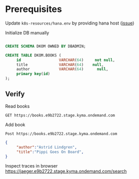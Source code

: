# Prerequisites


<!-- [Create hana instance](https://help.sap.com/docs/hana-cloud/sap-hana-cloud-administration-guide/create-sap-hana-database-instance-in-kyma-environment?locale=en-US) -->

<!-- https://community.sap.com/t5/technology-blogs-by-sap/provisioning-sap-hana-cloud-databases-from-kyma-and-kubernetes-2-kyma/ba-p/13577215 -->

Update `k8s-resources/hana.env` by providing hana host ([issue](https://github.tools.sap/kyma/backlog/issues/5177))

<!-- TODO: initialize using hana design time stuff -->
Initialize DB manually
```sql

CREATE SCHEMA DKOM OWNED BY DBADMIN;

CREATE TABLE DKOM.BOOKS (
     id                 VARCHAR(64)     not null,
     title              VARCHAR(64)    null,
     author             VARCHAR(64)      null,
     primary key(id)
);
```


## Verify

Read books  

`GET https://books.e9b2722.stage.kyma.ondemand.com`

Add book

`Post https://books.e9b2722.stage.kyma.ondemand.com` 
```json
{
     "author":"Astrid Lindgren",
     "title":"Pippi Goes On Board",
}
```

Inspect traces in browser https://jaeger.e9b2722.stage.kyma.ondemand.com/search